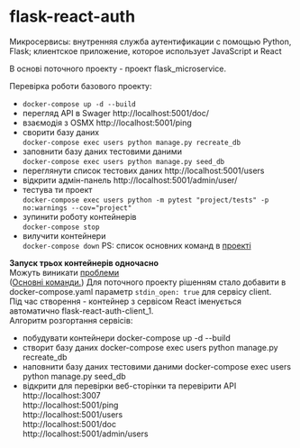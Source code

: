 # flask-react-auth
Микросервисы: внутренняя служба аутентификации с помощью Python, Flask; клиентское приложение, которое использует JavaScript и React

В основі поточного проекту - проект flask_microservice.  
 
 Перевірка роботи базового проекту:  
 - `docker-compose up -d --build`  
 - перегляд API в Swager http://localhost:5001/doc/  
 - взаємодія з OSMX http://localhost:5001/ping
 - сворити базу даних  
 `docker-compose exec users python manage.py recreate_db`
 - заповнити базу даних тестовими даними  
 `docker-compose exec users python manage.py seed_db`  
 - переглянути список тестових даних http://localhost:5001/users  
 - відкрити адмін-панель http://localhost:5001/admin/user/  
 - тестува ти проект  
 `docker-compose exec users python -m pytest "project/tests" -p no:warnings --cov="project"`  
 - зупинити роботу контейнерів  
 `docker-compose stop`
 - вилучити контейнери  
 `docker-compose down` 
 PS: список основних команд в [проекті](https://testdriven.io/courses/auth-flask-react/getting-started/)  
  
 **Запуск трьох контейнерів одночасно**  
 Можуть виникати [проблеми](https://dev.to/igmrrf/docker-react-exited-with-code-0-398n)  
 ([Основні команди.](https://testdriven.io/courses/auth-flask-react/react-and-docker/#H-1-commands))
 Для поточного проекту рішенням стало добавити в docker-compose.yaml параметр `stdin_open: true` для сервісу client.  
 Під час створення - контейнер з сервісом React іменується автоматично flask-react-auth-client_1.  
 Алгоритм розгортання сервісів:  
 - побудувати контейнери docker-compose up -d --build  
 - створит базу даних docker-compose exec users python manage.py recreate_db  
 - наповнити базу даних тестовими даними docker-compose exec users python manage.py seed_db  
 - відкрити для перевірки веб-сторінки та перевірити API  
 http://localhost:3007  
 http://localhost:5001/ping  
 http://localhost:5001/users  
 http://localhost:5001/doc  
 http://localhost:5001/admin/users
 
 
   
 
 